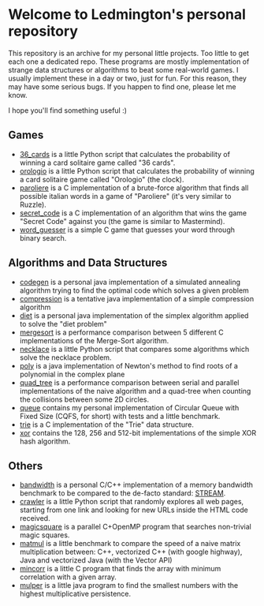 # Welcome to Ledmington's personal repository
This repository is an archive for my personal little projects. Too little to get each one a dedicated repo. These programs are mostly implementation of strange data structures or algorithms to beat some real-world games. I usually implement these in a day or two, just for fun. For this reason, they may have some serious bugs. If you happen to find one, please let me know.

I hope you'll find something useful :)

## Games
- [36_cards](https://github.com/Ledmington/personal/tree/main/36_cards) is a little Python script that calculates the probability of winning a card solitaire game called "36 cards".
- [orologio](https://github.com/Ledmington/personal/tree/main/orologio) is a little Python script that calculates the probability of winning a card solitaire game called "Orologio" (the clock).
- [paroliere](https://github.com/Ledmington/personal/tree/main/paroliere) is a C implementation of a brute-force algorithm that finds all possible italian words in a game of "Paroliere" (it's very similar to Ruzzle).
- [secret_code](https://github.com/Ledmington/personal/tree/main/secret_code) is a C implementation of an algorithm that wins the game "Secret Code" against you (the game is similar to Mastermind).
- [word_guesser](https://github.com/Ledmington/personal/tree/main/word_guesser) is a simple C game that guesses your word through binary search.

## Algorithms and Data Structures
- [codegen](https://github.com/Ledmington/personal/tree/main/codegen) is a personal java implementation of a simulated annealing algorithm trying to find the optimal code which solves a given problem
- [compression](https://github.com/Ledmington/personal/tree/main/compression) is a tentative java implementation of a simple compression algorithm
- [diet](https://github.com/Ledmington/personal/tree/main/diet) is a personal java implementation of the simplex algorithm applied to solve the "diet problem"
- [mergesort](https://github.com/Ledmington/personal/tree/main/mergesort) is a performance comparison between 5 different C implementations of the Merge-Sort algorithm.
- [necklace](https://github.com/Ledmington/personal/tree/main/necklace) is a little Python script that compares some algorithms which solve the necklace problem.
- [poly](https://github.com/Ledmington/personal/tree/main/poly) is a java implementation of Newton's method to find roots of a polynomial in the complex plane
- [quad_tree](https://github.com/Ledmington/personal/tree/main/quad-tree) is a performance comparison between serial and parallel implementations of the naive algorithm and a quad-tree when counting the collisions between some 2D circles.
- [queue](https://github.com/Ledmington/personal/tree/main/queue) contains my personal implementation of Circular Queue with Fixed Size (CQFS, for short) with tests and a little benchmark.
- [trie](https://github.com/Ledmington/personal/tree/main/trie) is a C implementation of the "Trie" data structure.
- [xor](https://github.com/Ledmington/personal/tree/main/xor) contains the 128, 256 and 512-bit implementations of the simple XOR hash algorithm.

## Others
- [bandwidth](https://github.com/Ledmington/personal/tree/main/bandwidth) is a personal C/C++ implementation of a memory bandwidth benchmark to be compared to the de-facto standard: [STREAM](https://www.cs.virginia.edu/stream/FTP/Code/stream.c).
- [crawler](https://github.com/Ledmington/personal/tree/main/crawler) is a little Python script that randomly explores all web pages, starting from one link and looking for new URLs inside the HTML code received.
- [magicsquare](https://github.com/Ledmington/personal/tree/main/magicsquare) is a parallel C+OpenMP program that searches non-trivial magic squares.
- [matmul](https://github.com/Ledmington/personal/tree/main/matmul) is a little benchmark to compare the speed of a naive matrix multiplication between: C++, vectorized C++ (with google highway), Java and vectorized Java (with the Vector API)
- [mincorr](https://github.com/Ledmington/personal/tree/main/mincorr) is a little C program that finds the array with minimum correlation with a given array.
- [mulper](https://github.com/Ledmington/personal/tree/main/mulper) is a little java program to find the smallest numbers with the highest multiplicative persistence.
